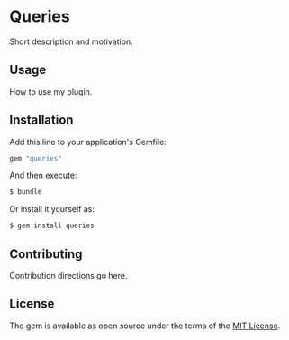# Queries
Short description and motivation.

## Usage
How to use my plugin.

## Installation
Add this line to your application's Gemfile:

```ruby
gem "queries"
```

And then execute:
```bash
$ bundle
```

Or install it yourself as:
```bash
$ gem install queries
```

## Contributing
Contribution directions go here.

## License
The gem is available as open source under the terms of the [MIT License](https://opensource.org/licenses/MIT).
